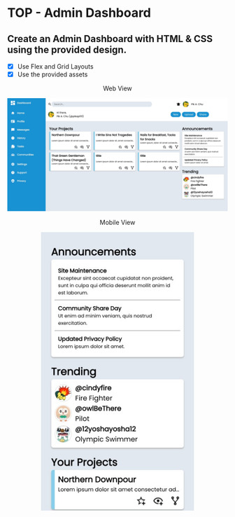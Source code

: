 # TOP - Admin Dashboard

## Create an Admin Dashboard with HTML & CSS using the provided design.

- [x] Use Flex and Grid Layouts
- [x] Use the provided assets

<div align="center">
  <p>Web View</p>
  <img src="./web.png" width="600" title="mobile-view">
</div>
<div align="center">
  <p>Mobile View</p>
  <img src="./mobile.png" width="350" title="mobile-view">
</div>

